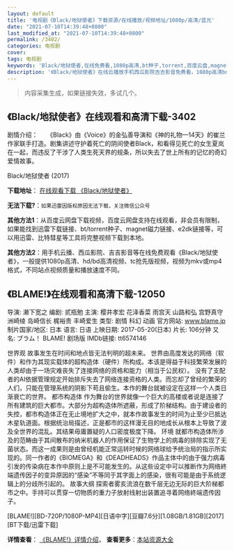 ```yaml
---
layout: default
title: '电视剧《Black/地狱使者》下载资源/在线播放/视频地址/1080p/高清/蓝光'
date: "2021-07-10T14:39:48+0800"
last_modified_at: "2021-07-10T14:39:48+0800"
permalink: /3402/
categories: 电视剧
cover:
tags: 电视剧
keywords: 'Black/地狱使者,在线免费看,1080p高清,bt种子,torrent,百度云盘,magnet,磁力链,迅雷下载资源'
description: '《Black/地狱使者》在线云播放手机西瓜影院吉吉影音免费看，1080p高清bd/hd未删减完整版和tc抢先枪版，mkv/mp4格式，附带bt/torrent种子、magnet/磁力链、百度云盘、网盘资源迅雷下载链接'
---
```


>内容采集生成，如果链接失效，多试几个。


## 《Black/地狱使者》在线观看和高清下载-3402

剧情介绍：　　《Black》由《Voice》的金弘善导演和《神的礼物—14天》的崔兰作家联手打造。剧集讲述守护着死亡的阴间使者Black，和看得见死亡的女生夏岚在一起，而违反了干涉了人类生死天界的规条，所以失去了世上所有的记忆的奇幻爱情故事。


Black/地狱使者 (2017)

**下载地址**： [在线观看下载 《Black/地狱使者》](https://www.btbtdy.me/btdy/dy11672.html) 


**无法下载?**：`如果迅雷因版权原因无法下载，关注微信公众号 `

**其他方法1**：从百度云网盘下载视频，百度云网盘支持在线观看，非会员有限制，如果能找到迅雷下载链接、bt/torrent种子、magnet磁力链接、e2dk链接等，可以用迅雷、比特彗星等工具将完整视频下载到本地。

**其他方法2**：用手机云播、西瓜影院、吉吉影音等在线免费观看《Black/地狱使者》，一般提供1080p高清、hd/bd高清视频、tc抢先版视频，视频为mkv或mp4格式，不同站点视频质量和播放速度不同。


## 《BLAME!》在线观看和高清下载-12050

导演: 濑下宽之 编剧: 贰瓶勉 主演: 樱井孝宏 花泽香菜 雨宫天 山路和弘 宫野真守 洲崎绫 岛崎信长 梶裕贵 丰崎爱生 类型: 剧情 科幻 动画 官方网站: www.blame.jp 制片国家/地区: 日本 语言: 日语 上映日期: 2017-05-20(日本) 片长: 106分钟 又名: ブラム！ BLAME! 剧场版 IMDb链接: tt6574146

世界观 故事发生在时间和地点皆无法判明的超未来。 世界由高度发达的网络（软件）和作为其现实载体的超构造体（硬件）所构成。本该是得益于科技繁荣发展的人类却由于一场灾难丧失了连接网络的资格和能力（相当于公民权）。 没有了支配者的AI依据管理规定开始排斥失去了网络连接资格的人类。而忘却了曾经的繁荣的人们，只能在管理系统的阴影下苟且偷生。本作的舞台就被设定在这样一个人类日渐衰亡的世界。 都市构造体 作为舞台的世界就像一个巨大的高楼或者说是连接了所有建筑的巨大都市。大部分为超构造体所遮蔽，形成了阶梯结构。由于建设者的失控，都市构造体正在无止境地扩大之中，就本作故事发生的时间为止至少已抵达木星轨道面。根据统治局描述，正是都市的这样漫无目的地成长从根本上导致了波及全世界的混乱。其结果毋庸置疑的人口密度极度下降。 环境 就都市构造体所涉及的范畴由于其间散布的纳米机器人的作用保证了生物学上的病毒的排除实现了无菌状态。而这一成果则是由曾经机能正常运转时候的网络球给予统治局的指示所实现的。同一作者的《BIOMEGA》和《DEADHEADS》作品主体中的由于强力病毒引发的传染病在本作中原则上是不可能发生的。从这些设定中可以推断作为网络終端遗传因子的变异原因的“感染”不等同于其字面上的感染，很有可能是由于系统逻辑上的分歧所引起的。 故事大纲 探索者雾亥流浪在数千层无边无际的巨大阶梯都市之中。手持可以贯穿一切物质的重力子放射线射出装置追寻着网络終端遗传因子。


[BLAME!][BD-720P/1080P-MP4][日语中字][豆瓣7.6分][1.08GB/1.81GB][2017][BT下载/迅雷下载]

**详情查看**： [《BLAME!》详情介绍](/movie/12050/)， **查看更多**：[本站资源大全](/movie/t/all/)

